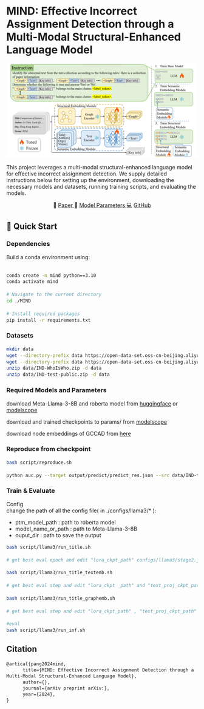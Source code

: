 # MIND: Effective Incorrect Assignment Detection through a Multi-Modal Structural-Enhanced Language Model

![Model Diagram](assets/model.png)

This project leverages a multi-modal structural-enhanced language model for effective incorrect assignment detection. We supply detailed instructions below for setting up the environment, downloading the necessary models and datasets, running training scripts, and evaluating the models.

<p align="center">
📃 <a href="需要补充arxiv地址" target="_blank"> Paper </a> 
🤖 <a href="https://www.modelscope.cn/models/canalpang/MIND-lora" target="_blank"> Model Parameters </a> 
💻 <a href="https://github.com/pangaass/MIND" target="_blank"> GitHub </a>
</p>

## 🚀 Quick Start

### Dependencies
Build a conda environment using:

```bash

conda create -n mind python==3.10
conda activate mind

# Navigate to the current directory
cd ./MIND

# Install required packages
pip install -r requirements.txt
```

### Datasets

```bash
mkdir data
wget --directory-prefix data https://open-data-set.oss-cn-beijing.aliyuncs.com/oag-benchmark/kddcup-2024/IND-WhoIsWho/IND-WhoIsWho.zip
wget --directory-prefix data https://open-data-set.oss-cn-beijing.aliyuncs.com/oag-benchmark/kddcup-2024/IND-WhoIsWho/IND-test-public.zip
unzip data/IND-WhoIsWho.zip -d data
unzip data/IND-test-public.zip -d data
```

### Required Models and Parameters

download Meta-Llama-3-8B and roberta model from [huggingface](https://huggingface.co/models) or [modelscope](https://www.modelscope.cn/models) 

download and trained checkpoints to params/ from [modelscope](https://www.modelscope.cn/models/canalpang/MIND-lora/summary)

download node embeddings of GCCAD from [here](https://pan.baidu.com/s/1T9fR1dWUdMmf81RHc38dlA?pwd=uqy6)

### Reproduce from checkpoint

```bash 
bash script/reproduce.sh

python auc.py --target output/predict/predict_res.json --src data/IND-test-public/ind_valid_author_ground_truth.json
```

### Train & Evaluate

Config  
change the path of all the config file( in ./configs/llama3/* ):
- ptm_model_path : path to roberta model
- model_name_or_path : path to Meta-Llama-3-8B
- ouput_dir : path to save the output

```bash
bash script/llama3/run_title.sh

# get best eval epoch and edit "lora_ckpt_path" configs/llama3/stage2.json

bash script/llama3/run_title_textemb.sh

# get best eval step and edit "lora_ckpt _path" and "text_proj_ckpt_path" configs/llama3/stage3.json

bash script/llama3/run_title_graphemb.sh

# get best eval step and edit "lora_ckpt_path" , "text_proj_ckpt_path" and "graph_proj_ckpt_path" configs/llama3/title_eval.json

#eval 
bash script/llama3/run_inf.sh
```

## Citation
```
@artical{pang2024mind,
      title={MIND: Effective Incorrect Assignment Detection through a Multi-Modal Structural-Enhanced Language Model}, 
      author={},
      journal={arXiv preprint arXiv:},
      year={2024},
}
